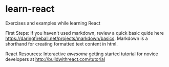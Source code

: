 # learn-react
Exercises and examples while learning React

First Steps: 
If you haven't used markdown, review a quick basic quide here  https://daringfireball.net/projects/markdown/basics. Markdown is a shorthand for creating formatted text content in html. 

React Resources: 
Interactive *awesome* getting started tutorial for novice developers at http://buildwithreact.com/tutorial
